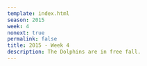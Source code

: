 ```yaml
---
template: index.html
season: 2015
week: 4
nonext: true
permalink: false
title: 2015 - Week 4
description: The Dolphins are in free fall.
---
```


